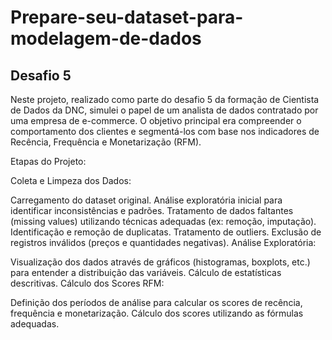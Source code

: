 # Prepare-seu-dataset-para-modelagem-de-dados
## Desafio 5
Neste projeto, realizado como parte do desafio 5 da formação de Cientista de Dados da DNC, simulei o papel de um analista de dados contratado por uma empresa de e-commerce. O objetivo principal era compreender o comportamento dos clientes e segmentá-los com base nos indicadores de Recência, Frequência e Monetarização (RFM).

Etapas do Projeto:

Coleta e Limpeza dos Dados:

Carregamento do dataset original.
Análise exploratória inicial para identificar inconsistências e padrões.
Tratamento de dados faltantes (missing values) utilizando técnicas adequadas (ex: remoção, imputação).
Identificação e remoção de duplicatas.
Tratamento de outliers.
Exclusão de registros inválidos (preços e quantidades negativas).
Análise Exploratória:

Visualização dos dados através de gráficos (histogramas, boxplots, etc.) para entender a distribuição das variáveis.
Cálculo de estatísticas descritivas.
Cálculo dos Scores RFM:

Definição dos períodos de análise para calcular os scores de recência, frequência e monetarização.
Cálculo dos scores utilizando as fórmulas adequadas.
